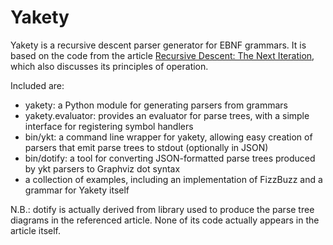 # Yakety

Yakety is a recursive descent parser generator for EBNF grammars. It is based
on the code from the article [Recursive Descent: The Next Iteration](https://reindeereffect.github.io/2019/01/16/recursive-descent-part2/), which
also discusses its principles of operation.

Included are:

* yakety: a Python module for generating parsers from grammars
* yakety.evaluator: provides an evaluator for parse trees, with a simple
interface for registering symbol handlers
* bin/ykt: a command line wrapper for yakety, allowing easy creation of parsers
that emit parse trees to stdout (optionally in JSON)
* bin/dotify: a tool for converting JSON-formatted parse trees produced by
ykt parsers to Graphviz dot syntax
* a collection of examples, including an implementation of FizzBuzz and a 
grammar for Yakety itself

N.B.: dotify is actually derived from library used to produce the parse tree
diagrams in the referenced article. None of its code actually appears in the
article itself.
